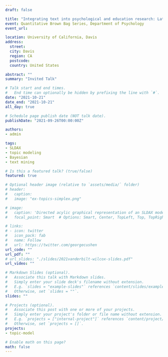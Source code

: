 ```yaml
---
draft: false

title: "Integrating text into psychological and education research: Latent variable modeling and applications"
event: Quantitative Brown Bag Series, Department of Psychology
event_url: 

location: University of California, Davis
address:
  street:
  city: Davis
  region: CA
  postcode:
  country: United States

abstract: ""
summary: "Invited Talk"

# Talk start and end times.
#   End time can optionally be hidden by prefixing the line with `#`.
date: "2021-10-21"
date_end: "2021-10-21"
all_day: true

# Schedule page publish date (NOT talk date).
publishDate: "2021-09-26T00:00:00Z"

authors:
- admin

tags:
- SLDAX
- topic modeling
- Bayesian
- text mining

# Is this a featured talk? (true/false)
featured: true

# Optional header image (relative to `assets/media/` folder)
# header:
#   caption:
#   image: "ex-topics-simplex.png"

# image:
#   caption: 'Directed acylic graphical representation of an SLDAX model with a Gaussian outcome.'
#   focal_point: Smart  # Options: Smart, Center, TopLeft, Top, TopRight, Left, Right, BottomLeft, Bottom, BottomRight

# links:
# - icon: twitter
#   icon_pack: fab
#   name: Follow
#   url: https://twitter.com/georgecushen
url_code: ""
url_pdf: ""
# url_slides: "./slides/2021vanderbilt-wilcox-slides.pdf"
url_video: ""

# Markdown Slides (optional).
#   Associate this talk with Markdown slides.
#   Simply enter your slide deck's filename without extension.
#   E.g. `slides = "example-slides"` references `content/slides/example-slides.md`.
#   Otherwise, set `slides = ""`.
slides: ""

# Projects (optional).
#   Associate this post with one or more of your projects.
#   Simply enter your project's folder or file name without extension.
#   E.g. `projects = ["internal-project"]` references `content/project/deep-learning/index.md`.
#   Otherwise, set `projects = []`.
projects:
- topic-model

# Enable math on this page?
math: false
---
```

